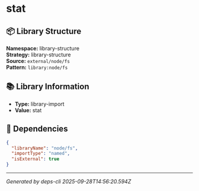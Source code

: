# stat

## 📦 Library Structure

**Namespace:** library-structure  
**Strategy:** library-structure  
**Source:** `external/node/fs`  
**Pattern:** `library:node/fs`

## 📚 Library Information

- **Type:** library-import
- **Value:** stat

## 🔗 Dependencies

```json
{
  "libraryName": "node/fs",
  "importType": "named",
  "isExternal": true
}
```

---
*Generated by deps-cli 2025-09-28T14:56:20.594Z*
